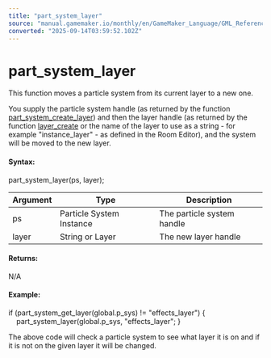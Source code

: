 ```yaml
---
title: "part_system_layer"
source: "manual.gamemaker.io/monthly/en/GameMaker_Language/GML_Reference/Drawing/Particles/Particle_Systems/part_system_layer.htm"
converted: "2025-09-14T03:59:52.102Z"
---
```


# part\_system\_layer

This function moves a particle system from its current layer to a new one.

You supply the particle system handle (as returned by the function [part\_system\_create\_layer](part_system_create_layer.md)) and then the layer handle (as returned by the function [layer\_create](../../../Asset_Management/Rooms/General_Layer_Functions/layer_create.md) or the name of the layer to use as a string - for example "instance\_layer" - as defined in the Room Editor), and the system will be moved to the new layer.

#### Syntax:

part\_system\_layer(ps, layer);

| Argument | Type | Description |
| --- | --- | --- |
| ps | Particle System Instance | The particle system handle |
| layer | String or Layer | The new layer handle |

#### Returns:

N/A

#### Example:

if (part\_system\_get\_layer(global.p\_sys) != "effects\_layer")
{
    part\_system\_layer(global.p\_sys, "effects\_layer";
}

The above code will check a particle system to see what layer it is on and if it is not on the given layer it will be changed.